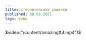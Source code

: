 ```yaml
---
title: стеснительная азиатка
published: 30.03.2023
tags: бабы
---
```

$video("/content/amazingtt3.mp4")$
